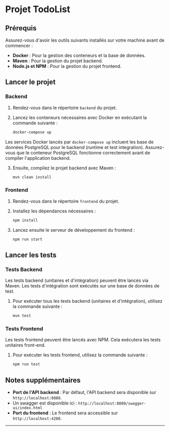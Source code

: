 # Projet TodoList

## Prérequis

Assurez-vous d'avoir les outils suivants installés sur votre machine avant de commencer :

- **Docker** : Pour la gestion des conteneurs et la base de données.
- **Maven** : Pour la gestion du projet backend.
- **Node.js et NPM** : Pour la gestion du projet frontend.

## Lancer le projet

### Backend

1. Rendez-vous dans le répertoire `backend` du projet.
2. Lancez les conteneurs nécessaires avec Docker en exécutant la commande suivante :

    ```bash
    docker-compose up
    ```

Les services Docker lancés par `docker-compose up` incluent les base de données PostgreSQL pour le backend (runtime et test integration). Assurez-vous que le conteneur PostgreSQL fonctionne correctement avant de compiler l'application backend.

3. Ensuite, compilez le projet backend avec Maven :

    ```bash
    mvn clean install
    ```

### Frontend

1. Rendez-vous dans le répertoire `frontend` du projet.
2. Installez les dépendances nécessaires :

    ```bash
    npm install
    ```

3. Lancez ensuite le serveur de développement du frontend :

    ```bash
    npm run start
    ```

## Lancer les tests

### Tests Backend

Les tests backend (unitaires et d'intégration) peuvent être lancés via Maven. Les tests d'intégration sont exécutés sur une base de données de test.

1. Pour exécuter tous les tests backend (unitaires et d'intégration), utilisez la commande suivante :

    ```bash
    mvn test
    ```

### Tests Frontend

Les tests frontend peuvent être lancés avec NPM. Cela exécutera les tests unitaires front-end.

1. Pour exécuter les tests frontend, utilisez la commande suivante :

    ```bash
    npm run test
    ```

## Notes supplémentaires

- **Port de l'API backend** : Par défaut, l'API backend sera disponible sur `http://localhost:8080`.
- Un swagger est disponible ici : `http://localhost:8080/swagger-ui/index.html`
- **Port du frontend** : Le frontend sera accessible sur `http://localhost:4200`.

---
